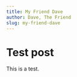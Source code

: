 ```yaml
---
title: My Friend Dave
author: Dave, The Friend
slug: my-friend-dave
---
```


# Test post

This is a test.

